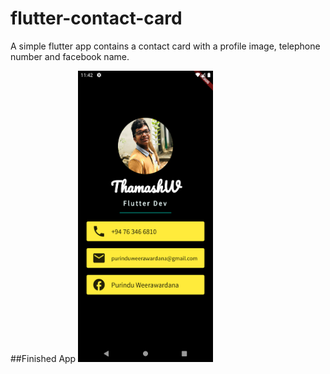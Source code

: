# flutter-contact-card

A simple flutter app contains a contact card with a profile image, telephone number and facebook name.

##Finished App
<img src="https://github.com/PurinduWeerawardana/contact_card/blob/master/images/final.png"  width="216" height="466">
